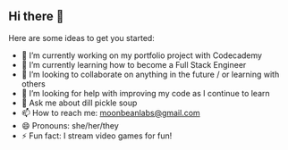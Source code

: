 ## Hi there 👋

Here are some ideas to get you started:

- 🔭 I’m currently working on my portfolio project with Codecademy
- 🌱 I’m currently learning how to become a Full Stack Engineer
- 👯 I’m looking to collaborate on anything in the future / or learning with others
- 🤔 I’m looking for help with improving my code as I continue to learn
- 💬 Ask me about dill pickle soup
- 📫 How to reach me: moonbeanlabs@gmail.com
- 😄 Pronouns: she/her/they
- ⚡ Fun fact: I stream video games for fun!

